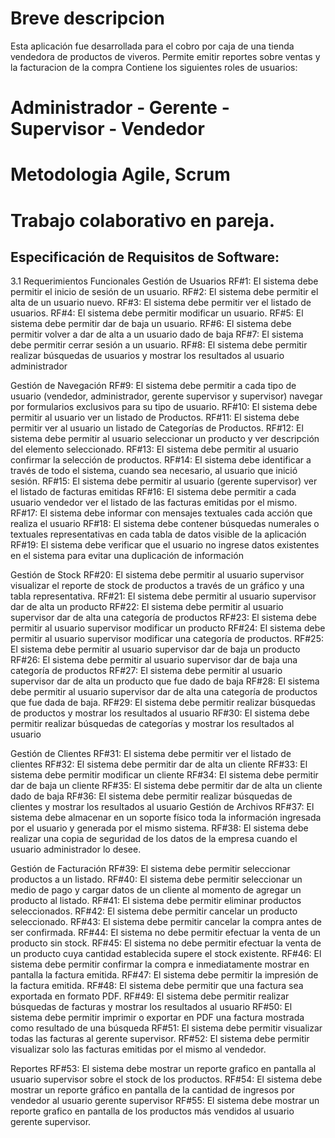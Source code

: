 # Breve descripcion
Esta aplicación fue desarrollada para el cobro por caja de una tienda vendedora de productos de viveros.
Permite emitir reportes sobre ventas y la facturacion de la compra
Contiene los siguientes roles de usuarios:

# Administrador - Gerente - Supervisor - Vendedor 

# Metodologia Agile, Scrum
# Trabajo colaborativo en pareja.

## Especificación de Requisitos de Software:

3.1 Requerimientos Funcionales
Gestión de Usuarios
RF#1: El sistema debe permitir el inicio de sesión de un usuario.
RF#2: El sistema debe permitir el alta de un usuario nuevo.
RF#3: El sistema debe permitir ver el listado de usuarios.
RF#4: El sistema debe permitir modificar un usuario.
RF#5: El sistema debe permitir dar de baja un usuario.
RF#6: El sistema debe permitir volver a dar de alta a un usuario dado de baja
RF#7: El sistema debe permitir cerrar sesión a un usuario.
RF#8: El sistema debe permitir realizar búsquedas de usuarios y mostrar los resultados al usuario administrador

Gestión de Navegación
RF#9: El sistema debe permitir a cada tipo de usuario (vendedor, administrador, gerente supervisor y supervisor) navegar por formularios exclusivos para su tipo de usuario.
RF#10: El sistema debe permitir al usuario ver un listado de Productos.
RF#11: El sistema debe permitir ver al usuario un listado de Categorías de Productos.
RF#12: El sistema debe permitir al usuario seleccionar un producto y ver descripción del elemento seleccionado.
RF#13: El sistema debe permitir al usuario confirmar la selección de productos.
RF#14: El sistema debe identificar a través de todo el sistema, cuando sea necesario, al usuario que inició sesión.
RF#15: El sistema debe permitir al usuario (gerente supervisor) ver el listado de facturas emitidas
RF#16: El sistema debe permitir a cada usuario vendedor ver el listado de las facturas emitidas por el mismo.
RF#17: El sistema debe informar con mensajes textuales cada acción que realiza el usuario
RF#18: El sistema debe contener búsquedas numerales o textuales representativas en cada tabla de datos visible de la aplicación
RF#19: El sistema debe verificar que el usuario no ingrese datos existentes en el sistema para evitar una duplicación de información

Gestión de Stock
RF#20: El sistema debe permitir al usuario supervisor visualizar el reporte de stock de productos a través de un gráfico y una tabla representativa.
RF#21: El sistema debe permitir al usuario supervisor dar de alta un producto 
RF#22: El sistema debe permitir al usuario supervisor dar de alta una categoría de productos
RF#23: El sistema debe permitir al usuario supervisor modificar un producto
RF#24: El sistema debe permitir al usuario supervisor modificar una categoría de productos.
RF#25: El sistema debe permitir al usuario supervisor dar de baja un producto
RF#26: El sistema debe permitir al usuario supervisor dar de baja una categoría de productos
RF#27: El sistema debe permitir al usuario supervisor dar de alta un producto que fue dado de baja
RF#28: El sistema debe permitir al usuario supervisor dar de alta una categoría de productos que fue dada de baja.
RF#29: El sistema debe permitir realizar búsquedas de productos y mostrar los resultados al usuario
RF#30: El sistema debe permitir realizar búsquedas de categorías y mostrar los resultados al usuario


Gestión de Clientes
RF#31: El sistema debe permitir ver el listado de clientes
RF#32: El sistema debe permitir dar de alta un cliente
RF#33: El sistema debe permitir modificar un cliente
RF#34: El sistema debe permitir dar de baja un cliente
RF#35: El sistema debe permitir dar de alta un cliente dado de baja
RF#36: El sistema debe permitir realizar búsquedas de clientes y mostrar los resultados al usuario
Gestión de Archivos
RF#37: El sistema debe almacenar en un soporte físico toda la información ingresada por el usuario y generada por el mismo sistema.
RF#38: El sistema debe realizar una copia de seguridad de los datos de la empresa cuando el usuario administrador lo desee.

Gestión de Facturación
RF#39: El sistema debe permitir seleccionar productos a un listado.
RF#40: El sistema debe permitir seleccionar un medio de pago y cargar datos de un cliente al momento de agregar un producto al listado.
RF#41: El sistema debe permitir eliminar productos seleccionados.
RF#42: El sistema debe permitir cancelar un producto seleccionado.
RF#43: El sistema debe permitir cancelar la compra antes de ser confirmada.
RF#44: El sistema no debe permitir efectuar la venta de un producto sin stock.
RF#45: El sistema no debe permitir efectuar la venta de un producto cuya cantidad establecida supere el stock existente.
RF#46: El sistema debe permitir confirmar la compra e inmediatamente mostrar en pantalla la factura emitida.
RF#47: El sistema debe permitir la impresión de la factura emitida.
RF#48: El sistema debe permitir que una factura sea exportada en formato PDF.
RF#49: El sistema debe permitir realizar búsquedas de facturas y mostrar los resultados al usuario 
RF#50: El sistema debe permitir imprimir o exportar en PDF una factura mostrada como resultado de una búsqueda
RF#51: El sistema debe permitir visualizar todas las facturas al gerente supervisor.
RF#52: El sistema debe permitir visualizar solo las facturas emitidas por el mismo al vendedor.

Reportes
RF#53: El sistema debe mostrar un reporte grafico en pantalla al usuario supervisor sobre el stock de los productos.
RF#54: El sistema debe mostrar un reporte gráfico en pantalla de la cantidad de ingresos por vendedor al usuario gerente supervisor
RF#55: El sistema debe mostrar un reporte grafico en pantalla de los productos más vendidos al usuario gerente supervisor.

